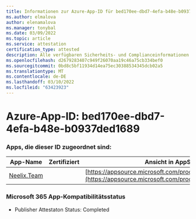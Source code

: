 ```yaml
---
title: Informationen zur Azure-App-ID für bed170ee-dbd7-4efa-b48e-b0937ded1689
ms.author: elmalova
author: elenamalova
ms.manager: tonybal
ms.date: 03/09/2022
ms.topic: article
ms.service: attestation
certification_type: attested
description: Alle verfügbaren Sicherheits- und Complianceinformationen für bed170ee-dbd7-4efa-b48e-b0937ded1689.
ms.openlocfilehash: d2679283407c949f26070aa19c46a75cb334bef0
ms.sourcegitcommit: 0bd8c5bf11934d14ea75ec30388534345dcb02a5
ms.translationtype: MT
ms.contentlocale: de-DE
ms.lasthandoff: 03/10/2022
ms.locfileid: "63423923"
---
```

# <a name="azure-app-id-bed170ee-dbd7-4efa-b48e-b0937ded1689"></a>Azure-App-ID: bed170ee-dbd7-4efa-b48e-b0937ded1689


### <a name="apps-associated-with-this-id"></a>Apps, die dieser ID zugeordnet sind:
| **App-Name** | **Zertifiziert** | **Ansicht in AppSource** |
|--------------|---------------|-----------------------|
| [Neelix.Team](https://docs.microsoft.com/microsoft-365-app-certification/forward/WA200003047) |  | [https://appsource.microsoft.com/product/office/WA200003047](https://appsource.microsoft.com/product/office/WA200003047) |

### <a name="microsoft-365-app-compliance-status"></a>Microsoft 365 App-Kompatibilitätsstatus
- Publisher Attestaton Status: Completed

